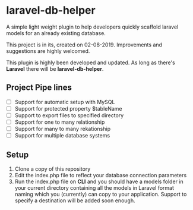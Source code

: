 # laravel-db-helper

A simple light weight plugin to help developers quickly scaffold laravel models for an already existing database.

This project is in its, created on 02-08-2019. Improvements and suggestions are highly welcomed.

This plugin is highly been developed and updated. As long as there's **Laravel** there will be **laravel-db-helper**.

## Project Pipe lines

- [ ] Support for automatic setup with MySQL
- [ ] Support for protected property $tableName 
- [ ] Support to export files to specified directory
- [ ] Support for one to many relationship
- [ ] Support for many to many rekationship
- [ ] Support for multiple database systems

## Setup
1. Clone a copy of this repository
1. Edit the index.php file to reflect your database connection parameters
1. Run the index.php file on **CLI** and you should have a models folder in your current directory containing all the models in Laravel format naming which you (currently) can copy to your application. Support to specify a destination will be added soon enough.

